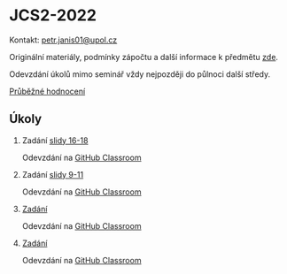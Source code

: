 # JCS2-2022

Kontakt: [petr.janis01@upol.cz](mailto:petr.janis01@upol.cz)

Originální materiály, podmínky zápočtu a další informace k předmětu [zde](https://apollo.inf.upol.cz/~janostik/teaching/).

Odevzdání úkolů mimo seminář vždy nejpozději do půlnoci další středy.

[Průběžné hodnocení](https://upolomouc-my.sharepoint.com/:x:/g/personal/janipe05_upol_cz/EeDN0eqrlQhHpJ94ImqN-BYBsgiLprlvVl0ZAlGFEntAMQ?e=sShUAe)
## Úkoly
1. Zadání [slidy 16-18](https://apollo.inf.upol.cz/~janostik/slides/jcs201.pdf) 
    
    Odevzdání na [GitHub Classroom](https://classroom.github.com/a/XcSSXBHC)

2. Zadání [slidy 9-11](https://apollo.inf.upol.cz/~janostik/slides/jcs202.pdf) 
    
    Odevzdání na [GitHub Classroom](https://classroom.github.com/a/VnK9Vqa3)

3. [Zadání](https://github.com/petrjanis01/JCS2-2022/blob/main/exercises/03/03.md)
    
    Odevzdání na [GitHub Classroom](https://classroom.github.com/a/1u7jXmU-)

4. [Zadání](./exercises/04/04.md)
    
    Odevzdání na [GitHub Classroom](https://classroom.github.com/a/dLiu-F0-)

